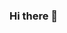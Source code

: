 ### Hi there 👋

<!--
**AlbertoIT-23/AlbertoIT-23** is a ✨ _special_ ✨ repository because its `README.md` (this file) appears on your GitHub profile.

- 🔭 I’m currently working in Business but I want to change career.
- 🌱 I’m currently learning Computer Science at OPIT.
- 👯 I’m looking to collaborate on important projects.
- 🤔 I’m looking for help with getting a good coder.
- 💬 Ask me about what you want.
- 📫 How to reach me: DM me here
- 😄 Pronouns: He/him
- ⚡ Fun fact: not yet
-->

